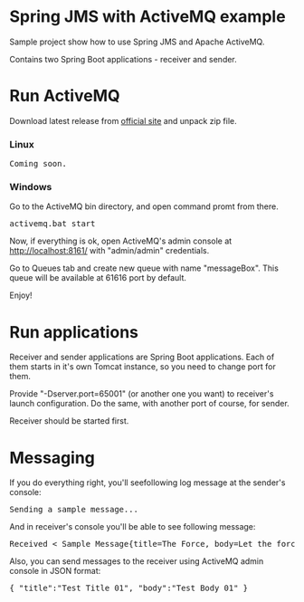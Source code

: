 # Spring JMS with ActiveMQ example
Sample project show how to use Spring JMS and Apache ActiveMQ.

Contains two Spring Boot applications - receiver and sender.

# Run ActiveMQ

Download latest release from [official site](http://activemq.apache.org/download.html) and unpack zip file.

### Linux
<pre>Coming soon.</pre>

### Windows
Go to the ActiveMQ bin directory, and open command promt from there.

<pre>activemq.bat start</pre>
Now, if everything is ok, open ActiveMQ's admin console at [http://localhost:8161/](http://localhost:8161/) with "admin/admin" credentials.

Go to Queues tab and create new queue with name "messageBox". This queue will be available at 61616 port by default.

Enjoy!

# Run applications
Receiver and sender applications are Spring Boot applications. Each of them starts in it's own Tomcat instance, so you need to change port for them.

Provide "-Dserver.port=65001" (or another one you want) to receiver's launch configuration. Do the same, with another port of course, for sender.

Receiver should be started first.

# Messaging

If you do everything right, you'll seefollowing log message  at the sender's console:

<pre>Sending a sample message...</pre>

And in receiver's console you'll be able to see following message:

<pre>Received < Sample Message{title=The Force, body=Let the force be with you!} ></pre>

Also, you can send messages to the receiver using ActiveMQ admin console in JSON format:

<pre>{ "title":"Test Title 01", "body":"Test Body 01" }</pre>
